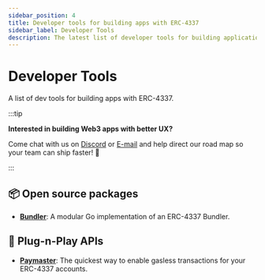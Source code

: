 ```yaml
---
sidebar_position: 4
title: Developer tools for building apps with ERC-4337
sidebar_label: Developer Tools
description: The latest list of developer tools for building applications with EIP-4337 and account abstraction by the Stackup team.
---
```


# Developer Tools

A list of dev tools for building apps with ERC-4337.

:::tip

**Interested in building Web3 apps with better UX?**

Come chat with us on [Discord](https://discord.gg/FpXmvKrNed) or [E-mail](mailto:founders@stackup.sh) and help direct our road map so your team can ship faster! 🚀

:::

## 📦 Open source packages

- **[Bundler](../packages/bundler/introduction)**: A modular Go implementation of an ERC-4337 Bundler.

## 🔌 Plug-n-Play APIs

- **[Paymaster](../api/paymaster/introduction)**: The quickest way to enable gasless transactions for your ERC-4337 accounts.
